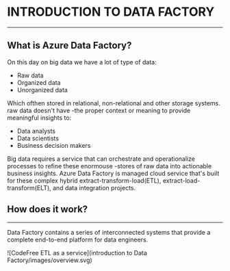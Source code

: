# INTRODUCTION TO DATA FACTORY
---

## What is Azure Data Factory?

On this day on big data we have a lot of type of data:
- Raw data
- Organized data
- Unorganized data

Which ofthen stored in relational, non-relational and other storage systems. raw data doesn't have
-the proper context or meaning to provide meaningful insights to:
- Data analysts
- Data scientists
- Business decision makers

Big data requires a service that can orchestrate and operationalize processes to refine these enormouse
-stores of raw data into actionable business insights. Azure Data Factory is managed cloud service that's
built for these complex hybrid extract-transform-load(ETL), extract-load-transform(ELT), and data integration projects.

## How does it work?
---

Data Factory contains a series of interconnected systems that provide a complete end-to-end platform for
data engineers.

![CodeFree ETL as a service](introduction to Data Factory/images/overview.svg)
